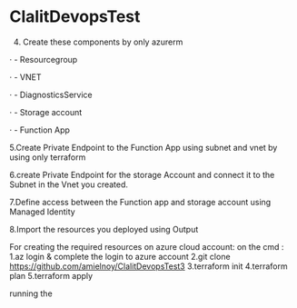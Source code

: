 # ClalitDevopsTest

4. Create these components by only azurerm 

·                  - Resourcegroup

·                  - VNET

·                  - DiagnosticsService

·                  - Storage account

·                  -  Function App


5.Create Private Endpoint to the Function App using subnet and vnet by using only terraform

6.create Private Endpoint for the storage Account and connect it to the Subnet in the Vnet you created.

7.Define access between the Function app and storage account using Managed Identity 

8.Import the resources you deployed using Output

 For creating the required resources on azure cloud account:
 on the cmd :
 1.az login & complete the login to azure account
 2.git clone https://github.com/amielnoy/ClalitDevopsTest3
 3.terraform init
 4.terraform plan
 5.terraform apply
 
 running the 
